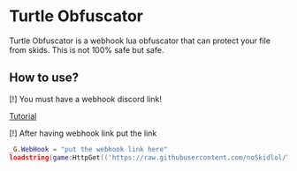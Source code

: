 # Turtle Obfuscator
Turtle Obfuscator is a webhook lua obfuscator that can protect your file from skids. This is not 100% safe but safe.

## How to use?
[!] You must have a webhook discord link!

[Tutorial](https://youtu.be/fKksxz2Gdnc)

[!] After having webhook link put the link
```lua
_G.WebHook = "put the webhook link here"
loadstring(game:HttpGet(('https://raw.githubusercontent.com/noSkidlol/TurtleObfuscator/main/source')))()
```
